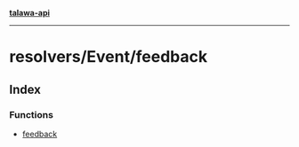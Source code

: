 [**talawa-api**](../../../README.md)

***

# resolvers/Event/feedback

## Index

### Functions

- [feedback](functions/feedback.md)

